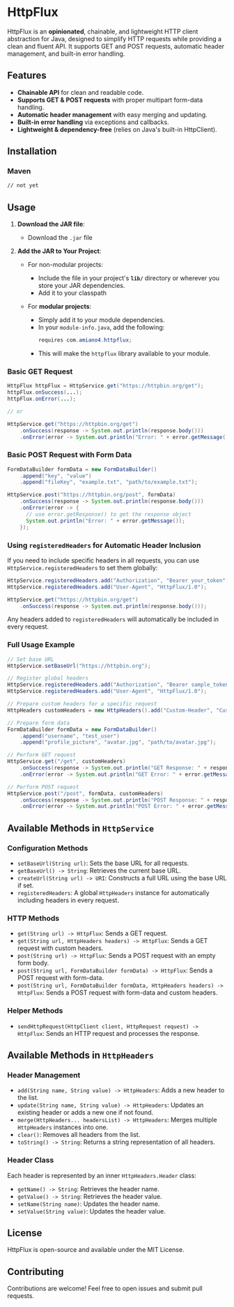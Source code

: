 # HttpFlux

HttpFlux is an **opinionated**, chainable, and lightweight HTTP client abstraction for Java, designed to simplify HTTP requests while providing a clean and fluent API. It supports GET and POST requests, automatic header management, and built-in error handling.

## Features

- **Chainable API** for clean and readable code.
- **Supports GET & POST requests** with proper multipart form-data handling.
- **Automatic header management** with easy merging and updating.
- **Built-in error handling** via exceptions and callbacks.
- **Lightweight & dependency-free** (relies on Java's built-in HttpClient).

## Installation

### Maven

```xml
// not yet
```

## Usage

1. **Download the JAR file**:
   - Download the `.jar` file 

2. **Add the JAR to Your Project**:
   - For non-modular projects:
     - Include the file in your project's **`lib/`** directory or wherever you store your JAR dependencies.
     - Add it to your classpath
   
   - For **modular projects**:
     - Simply add it to your module dependencies.
     - In your `module-info.java`, add the following:
       ```java
       requires com.amiano4.httpflux;
       ```
     - This will make the `httpflux` library available to your module.

### Basic GET Request

```java
HttpFlux httpFlux = HttpService.get("https://httpbin.org/get");
httpFlux.onSuccess(...);
httpFlux.onError(...);

// or

HttpService.get("https://httpbin.org/get")
    .onSuccess(response -> System.out.println(response.body()))
    .onError(error -> System.out.println("Error: " + error.getMessage()));
```

### Basic POST Request with Form Data

```java
FormDataBuilder formData = new FormDataBuilder()
    .append("key", "value")
    .append("fileKey", "example.txt", "path/to/example.txt");

HttpService.post("https://httpbin.org/post", formData)
    .onSuccess(response -> System.out.println(response.body()))
    .onError(error -> {
      // use error.getResponse() to get the response object 
      System.out.println("Error: " + error.getMessage());
    });
```

### Using `registeredHeaders` for Automatic Header Inclusion

If you need to include specific headers in all requests, you can use `HttpService.registeredHeaders` to set them globally:

```java
HttpService.registeredHeaders.add("Authorization", "Bearer your_token");
HttpService.registeredHeaders.add("User-Agent", "HttpFlux/1.0");

HttpService.get("https://httpbin.org/get")
    .onSuccess(response -> System.out.println(response.body()));
```

Any headers added to `registeredHeaders` will automatically be included in every request.

### Full Usage Example

```java
// Set base URL
HttpService.setBaseUrl("https://httpbin.org");

// Register global headers
HttpService.registeredHeaders.add("Authorization", "Bearer sample_token");
HttpService.registeredHeaders.add("User-Agent", "HttpFlux/1.0");

// Prepare custom headers for a specific request
HttpHeaders customHeaders = new HttpHeaders().add("Custom-Header", "CustomValue");

// Prepare form data
FormDataBuilder formData = new FormDataBuilder()
    .append("username", "test_user")
    .append("profile_picture", "avatar.jpg", "path/to/avatar.jpg");

// Perform GET request
HttpService.get("/get", customHeaders)
    .onSuccess(response -> System.out.println("GET Response: " + response.body()))
    .onError(error -> System.out.println("GET Error: " + error.getMessage()));

// Perform POST request
HttpService.post("/post", formData, customHeaders)
    .onSuccess(response -> System.out.println("POST Response: " + response.body()))
    .onError(error -> System.out.println("POST Error: " + error.getMessage()));
```

## Available Methods in `HttpService`

### **Configuration Methods**
- `setBaseUrl(String url)`: Sets the base URL for all requests.
- `getBaseUrl() -> String`: Retrieves the current base URL.
- `createUrl(String url) -> URI`: Constructs a full URL using the base URL if set.
- `registeredHeaders`: A global `HttpHeaders` instance for automatically including headers in every request.

### **HTTP Methods**
- `get(String url) -> HttpFlux`: Sends a GET request.
- `get(String url, HttpHeaders headers) -> HttpFlux`: Sends a GET request with custom headers.
- `post(String url) -> HttpFlux`: Sends a POST request with an empty form body.
- `post(String url, FormDataBuilder formData) -> HttpFlux`: Sends a POST request with form-data.
- `post(String url, FormDataBuilder formData, HttpHeaders headers) -> HttpFlux`: Sends a POST request with form-data and custom headers.

### **Helper Methods**
- `sendHttpRequest(HttpClient client, HttpRequest request) -> HttpFlux`: Sends an HTTP request and processes the response.

## Available Methods in `HttpHeaders`

### **Header Management**
- `add(String name, String value) -> HttpHeaders`: Adds a new header to the list.
- `update(String name, String value) -> HttpHeaders`: Updates an existing header or adds a new one if not found.
- `merge(HttpHeaders... headersList) -> HttpHeaders`: Merges multiple `HttpHeaders` instances into one.
- `clear()`: Removes all headers from the list.
- `toString() -> String`: Returns a string representation of all headers.

### **Header Class**
Each header is represented by an inner `HttpHeaders.Header` class:
- `getName() -> String`: Retrieves the header name.
- `getValue() -> String`: Retrieves the header value.
- `setName(String name)`: Updates the header name.
- `setValue(String value)`: Updates the header value.

## License

HttpFlux is open-source and available under the MIT License.

## Contributing

Contributions are welcome! Feel free to open issues and submit pull requests.
